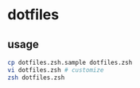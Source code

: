 # dotfiles

## usage

```sh
cp dotfiles.zsh.sample dotfiles.zsh
vi dotfiles.zsh # customize
zsh dotfiles.zsh
```
